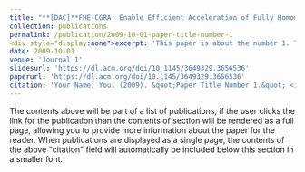 ```yaml
---
title: "**[DAC]**FHE-CGRA: Enable Efficient Acceleration of Fully Homomorphic Encryption on CGRAs"
collection: publications
permalink: /publication/2009-10-01-paper-title-number-1
<div style="display:none">excerpt: 'This paper is about the number 1. The number 2 is left for future work.'</div>
date: 2009-10-01
venue: 'Journal 1'
slidesurl: 'https://dl.acm.org/doi/10.1145/3649329.3656536'
paperurl: 'https://dl.acm.org/doi/10.1145/3649329.3656536'
citation: 'Your Name, You. (2009). &quot;Paper Title Number 1.&quot; <i>Journal 1</i>. 1(1).'
---
```


The contents above will be part of a list of publications, if the user clicks the link for the publication than the contents of section will be rendered as a full page, allowing you to provide more information about the paper for the reader. When publications are displayed as a single page, the contents of the above "citation" field will automatically be included below this section in a smaller font.
